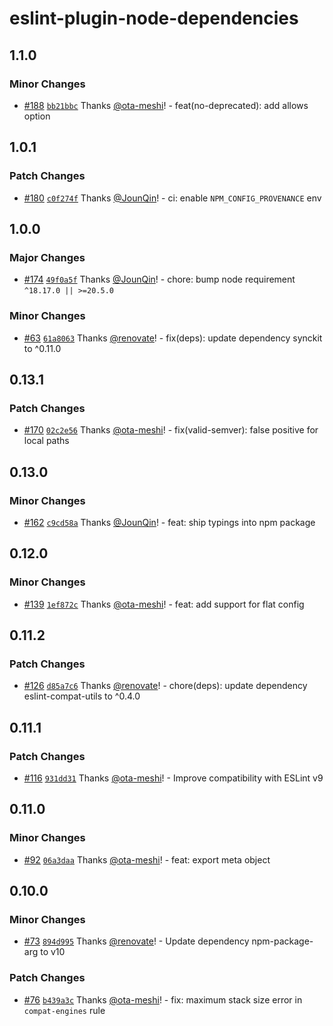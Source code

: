 # eslint-plugin-node-dependencies

## 1.1.0

### Minor Changes

- [#188](https://github.com/ota-meshi/eslint-plugin-node-dependencies/pull/188) [`bb21bbc`](https://github.com/ota-meshi/eslint-plugin-node-dependencies/commit/bb21bbc20f060c5ee01a8a0d8e86a135479e8279) Thanks [@ota-meshi](https://github.com/ota-meshi)! - feat(no-deprecated): add allows option

## 1.0.1

### Patch Changes

- [#180](https://github.com/ota-meshi/eslint-plugin-node-dependencies/pull/180) [`c0f274f`](https://github.com/ota-meshi/eslint-plugin-node-dependencies/commit/c0f274fa89d552f051f8236e52ece1bade97f5bf) Thanks [@JounQin](https://github.com/JounQin)! - ci: enable `NPM_CONFIG_PROVENANCE` env

## 1.0.0

### Major Changes

- [#174](https://github.com/ota-meshi/eslint-plugin-node-dependencies/pull/174) [`49f0a5f`](https://github.com/ota-meshi/eslint-plugin-node-dependencies/commit/49f0a5f54d3c27daaadf06f668b89bf2f11f3a0b) Thanks [@JounQin](https://github.com/JounQin)! - chore: bump node requirement `^18.17.0 || >=20.5.0`

### Minor Changes

- [#63](https://github.com/ota-meshi/eslint-plugin-node-dependencies/pull/63) [`61a8063`](https://github.com/ota-meshi/eslint-plugin-node-dependencies/commit/61a80638f5911d421c81e18ce8775de0fed9fafb) Thanks [@renovate](https://github.com/apps/renovate)! - fix(deps): update dependency synckit to ^0.11.0

## 0.13.1

### Patch Changes

- [#170](https://github.com/ota-meshi/eslint-plugin-node-dependencies/pull/170) [`02c2e56`](https://github.com/ota-meshi/eslint-plugin-node-dependencies/commit/02c2e5631b35102e9db7b93899a99837b13d6c72) Thanks [@ota-meshi](https://github.com/ota-meshi)! - fix(valid-semver): false positive for local paths

## 0.13.0

### Minor Changes

- [#162](https://github.com/ota-meshi/eslint-plugin-node-dependencies/pull/162) [`c9cd58a`](https://github.com/ota-meshi/eslint-plugin-node-dependencies/commit/c9cd58af432aae6b44b76f301108dda852f97579) Thanks [@JounQin](https://github.com/JounQin)! - feat: ship typings into npm package

## 0.12.0

### Minor Changes

- [#139](https://github.com/ota-meshi/eslint-plugin-node-dependencies/pull/139) [`1ef872c`](https://github.com/ota-meshi/eslint-plugin-node-dependencies/commit/1ef872cc32666bd1572f3f13c573392381105c71) Thanks [@ota-meshi](https://github.com/ota-meshi)! - feat: add support for flat config

## 0.11.2

### Patch Changes

- [#126](https://github.com/ota-meshi/eslint-plugin-node-dependencies/pull/126) [`d85a7c6`](https://github.com/ota-meshi/eslint-plugin-node-dependencies/commit/d85a7c647ab8437374d6adba222817abba94832d) Thanks [@renovate](https://github.com/apps/renovate)! - chore(deps): update dependency eslint-compat-utils to ^0.4.0

## 0.11.1

### Patch Changes

- [#116](https://github.com/ota-meshi/eslint-plugin-node-dependencies/pull/116) [`931dd31`](https://github.com/ota-meshi/eslint-plugin-node-dependencies/commit/931dd31d3623f8d90886a9f9442a09295f24acd7) Thanks [@ota-meshi](https://github.com/ota-meshi)! - Improve compatibility with ESLint v9

## 0.11.0

### Minor Changes

- [#92](https://github.com/ota-meshi/eslint-plugin-node-dependencies/pull/92) [`06a3daa`](https://github.com/ota-meshi/eslint-plugin-node-dependencies/commit/06a3daa15dd7f04f22eb79c86cd73c4969a6c8ae) Thanks [@ota-meshi](https://github.com/ota-meshi)! - feat: export meta object

## 0.10.0

### Minor Changes

- [#73](https://github.com/ota-meshi/eslint-plugin-node-dependencies/pull/73) [`894d995`](https://github.com/ota-meshi/eslint-plugin-node-dependencies/commit/894d995ce4bdc43aa5e386218f65d4e1f60d98a8) Thanks [@renovate](https://github.com/apps/renovate)! - Update dependency npm-package-arg to v10

### Patch Changes

- [#76](https://github.com/ota-meshi/eslint-plugin-node-dependencies/pull/76) [`b439a3c`](https://github.com/ota-meshi/eslint-plugin-node-dependencies/commit/b439a3c15dd9141aed9962ba68de53e4bfdfb76a) Thanks [@ota-meshi](https://github.com/ota-meshi)! - fix: maximum stack size error in `compat-engines` rule
